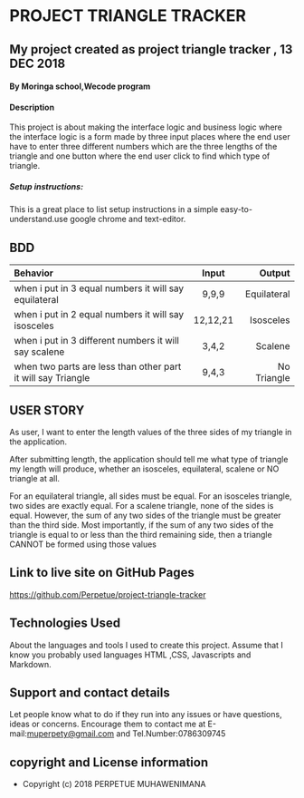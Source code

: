 # PROJECT TRIANGLE TRACKER
##  My project created as project triangle tracker , 13 DEC 2018
#### By Moringa school,Wecode program

#### Description
This project is about making the interface logic and business logic where the interface logic is a form made by three input places where the end user have  to enter three different numbers which are the three lengths of the triangle and one button where the end user click to find which type of triangle. 
##### Setup instructions:
This is a great place to list setup instructions in a simple easy-to-understand.use google chrome and text-editor.
## BDD
| Behavior                                                         | Input     |  Output      |
| :----------------------------------------------------------------| :--------:| -----------: |
| when i put in 3 equal numbers it will say equilateral            | 9,9,9  |    Equilateral  |
| when i put in 2 equal numbers it will say  isosceles             | 12,12,21 |  Isosceles   |
| when i put in 3 different numbers it will say scalene            | 3,4,2  | Scalene      |
| when two parts are less than other part it will say Triangle     | 9,4,3 | No Triangle     |

## USER STORY

 As user, I want to enter the length values of the three sides of my triangle in the application.
 
 After submitting length, the application should tell me what type of triangle my length will produce, whether an isosceles, equilateral, scalene or NO triangle at all.
 
 For an equilateral triangle, all sides must be equal.
 For an isosceles triangle, two sides are exactly equal.
 For a scalene triangle, none of the sides is equal. However, the sum of any two sides of the triangle must be greater than the third side.
 Most importantly, if the sum of any two sides of the triangle is equal to or less than the third remaining side, then a triangle CANNOT be formed using those values
## Link to live site on GitHub Pages
https://github.com/Perpetue/project-triangle-tracker

## Technologies Used
About the languages and tools I used to create this project. Assume that I know you probably used  languages HTML ,CSS, Javascripts and Markdown.
## Support and contact details
Let people know what to do if they run into any issues or have questions, ideas or concerns.  Encourage them to contact me at E-mail:muperpety@gmail.com and Tel.Number:0786309745
## copyright and License information
 * Copyright (c) 2018 PERPETUE MUHAWENIMANA
